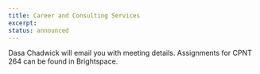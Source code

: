 ```yaml
---
title: Career and Consulting Services
excerpt: 
status: announced
---
```

Dasa Chadwick will email you with meeting details. Assignments for CPNT 264 can be found in Brightspace.